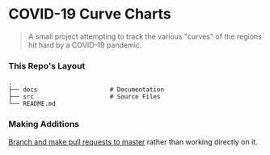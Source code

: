 COVID-19 Curve Charts
=====================

> A small project attempting to track the various "curves" of the regions hit hard by a COVID-19 pandemic.

### This Repo's Layout

    .
    ├── docs                    # Documentation
    ├── src                     # Source Files 
    └── README.md

<!--     ├── build                   # Compiled files-->    
<!--     ├── test                    # Automated -->  
<!--     ├── tools                   # Tools and utilities-->      
<!--     ├── LICENSE                                      -->


> 

### Making Additions
[Branch and make pull requests to master](https://help.github.com/en/github/collaborating-with-issues-and-pull-requests/about-pull-requests) rather than working directly on it.